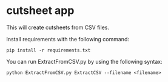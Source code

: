 # cutsheet app

This will create cutsheets from CSV files.

Install requirements with the following command:
```
pip install -r requirements.txt
```

You can run ExtractFromCSV.py by using the following syntax:
 ```
 python ExtractFromCSV.py ExtractCSV --filename <filename>
 ```